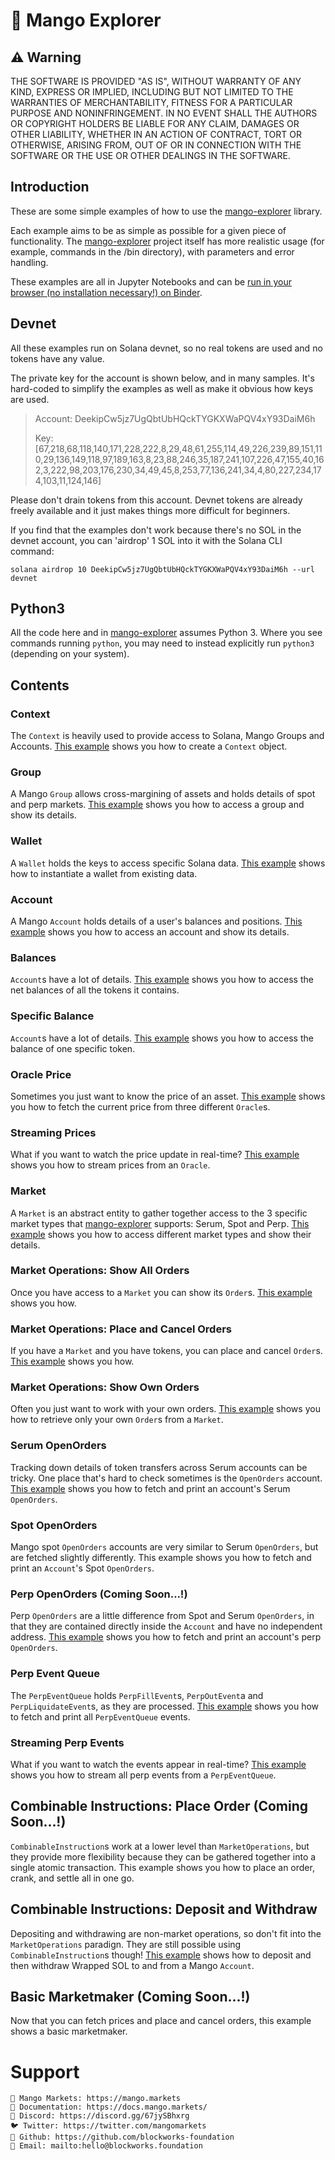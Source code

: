 # 🥭 Mango Explorer

## ⚠ Warning

THE SOFTWARE IS PROVIDED "AS IS", WITHOUT WARRANTY OF ANY KIND, EXPRESS OR IMPLIED, INCLUDING BUT NOT LIMITED TO THE WARRANTIES OF MERCHANTABILITY, FITNESS FOR A PARTICULAR PURPOSE AND NONINFRINGEMENT. IN NO EVENT SHALL THE AUTHORS OR COPYRIGHT HOLDERS BE LIABLE FOR ANY CLAIM, DAMAGES OR OTHER LIABILITY, WHETHER IN AN ACTION OF CONTRACT, TORT OR OTHERWISE, ARISING FROM, OUT OF OR IN CONNECTION WITH THE SOFTWARE OR THE USE OR OTHER DEALINGS IN THE SOFTWARE.


## Introduction

These are some simple examples of how to use the [mango-explorer](https://github.com/blockworks-foundation/mango-explorer) library.

Each example aims to be as simple as possible for a given piece of functionality. The [mango-explorer](https://github.com/blockworks-foundation/mango-explorer) project itself has more realistic usage (for example, commands in the /bin directory), with parameters and error handling.

These examples are all in Jupyter Notebooks and can be [run in your browser (no installation necessary!) on Binder](https://mybinder.org/v2/gh/blockworks-foundation/mango-explorer-examples/HEAD).


## Devnet

All these examples run on Solana devnet, so no real tokens are used and no tokens have any value.

The private key for the account is shown below, and in many samples. It's hard-coded to simplify the examples as well as make it obvious how keys are used.

> Account: DeekipCw5jz7UgQbtUbHQckTYGKXWaPQV4xY93DaiM6h
> 
> Key: [67,218,68,118,140,171,228,222,8,29,48,61,255,114,49,226,239,89,151,110,29,136,149,118,97,189,163,8,23,88,246,35,187,241,107,226,47,155,40,162,3,222,98,203,176,230,34,49,45,8,253,77,136,241,34,4,80,227,234,174,103,11,124,146]

Please don't drain tokens from this account. Devnet tokens are already freely available and it just makes things more difficult for beginners.

If you find that the examples don't work because there's no SOL in the devnet account, you can 'airdrop' 1 SOL into it with the Solana CLI command:
```
solana airdrop 10 DeekipCw5jz7UgQbtUbHQckTYGKXWaPQV4xY93DaiM6h --url devnet
```

## Python3

All the code here and in [mango-explorer](https://github.com/blockworks-foundation/mango-explorer) assumes Python 3. Where you see commands running `python`, you may need to instead explicitly run `python3` (depending on your system).


## Contents

### Context

The `Context` is heavily used to provide access to Solana, Mango Groups and Accounts. [This example](ShowContext.ipynb) shows you how to create a `Context` object.


### Group

A Mango `Group` allows cross-margining of assets and holds details of spot and perp markets. [This example](ShowGroup.ipynb) shows you how to access a group and show its details.


### Wallet

A `Wallet` holds the keys to access specific Solana data. [This example](ShowWallet.ipynb) shows how to instantiate a wallet from existing data.


### Account

A Mango `Account` holds details of a user's balances and positions. [This example](ShowAccount.ipynb) shows you how to access an account and show its details.


### Balances

`Account`s have a lot of details. [This example](ShowBalances.ipynb) shows you how to access the net balances of all the tokens it contains.


### Specific Balance

`Account`s have a lot of details. [This example](ShowBalance.ipynb) shows you how to access the balance of one specific token.


### Oracle Price

Sometimes you just want to know the price of an asset. [This example](ShowPrice.ipynb) shows you how to fetch the current price from three different `Oracle`s.


### Streaming Prices

What if you want to watch the price update in real-time? [This example](ShowStreamingPrices.ipynb) shows you how to stream prices from an `Oracle`.


### Market

A `Market` is an abstract entity to gather together access to the 3 specific market types that [mango-explorer](https://github.com/blockworks-foundation/mango-explorer) supports: Serum, Spot and Perp. [This example](ShowMarkets.ipynb) shows you how to access different market types and show their details.


### Market Operations: Show All Orders

Once you have access to a `Market` you can show its `Order`s. [This example](ShowAllOrders.ipynb) shows you how.


### Market Operations: Place and Cancel Orders

If you have a `Market` and you have tokens, you can place and cancel `Order`s. [This example](PlaceAndCancelOrder.ipynb) shows you how.


### Market Operations: Show Own Orders

Often you just want to work with your own orders. [This example](ShowOwnOrders.ipynb) shows you how to retrieve only your own `Order`s from a `Market`.


### Serum OpenOrders

Tracking down details of token transfers across Serum accounts can be tricky. One place that's hard to check sometimes is the `OpenOrders` account. [This example](ShowSerumOpenOrders.ipynb) shows you how to fetch and print an account's Serum `OpenOrders`.


### Spot OpenOrders

Mango spot `OpenOrders` accounts are very similar to Serum `OpenOrders`, but are fetched slightly differently. This example shows you how to fetch and print an `Account`'s Spot `OpenOrders`.


### Perp OpenOrders (Coming Soon...!)

Perp `OpenOrders` are a little difference from Spot and Serum `OpenOrders`, in that they are contained directly inside the `Account` and have no independent address. [This example](ShowPerpOpenOrders.ipynb) shows you how to fetch and print an account's perp `OpenOrders`.


### Perp Event Queue

The `PerpEventQueue` holds `PerpFillEvent`s, `PerpOutEvent`a and `PerpLiquidateEvent`s, as they are processed. [This example](ShowPerpEventQueue.ipynb) shows you how to fetch and print all `PerpEventQueue` events.


### Streaming Perp Events

What if you want to watch the events appear in real-time? [This example](ShowStreamingPerpEvents.ipynb) shows you how to stream all perp events from a `PerpEventQueue`.


## Combinable Instructions: Place Order (Coming Soon...!)

`CombinableInstruction`s work at a lower level than `MarketOperations`, but they provide more flexibility because they can be gathered together into a single atomic transaction. This example shows you how to place an order, crank, and settle all in one go.


## Combinable Instructions: Deposit and Withdraw

Depositing and withdrawing are non-market operations, so don't fit into the `MarketOperations` paradign. They are still possible using `CombinableInstruction`s though! [This example](DepositAndWithdraw.ipynb) shows how to deposit and then withdraw Wrapped SOL to and from a Mango `Account`.


## Basic Marketmaker (Coming Soon...!)

Now that you can fetch prices and place and cancel orders, this example shows a basic marketmaker.


# Support

    🥭 Mango Markets: https://mango.markets
    📄 Documentation: https://docs.mango.markets/
    💬 Discord: https://discord.gg/67jySBhxrg
    🐦 Twitter: https://twitter.com/mangomarkets
    🚧 Github: https://github.com/blockworks-foundation
    📧 Email: mailto:hello@blockworks.foundation
